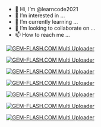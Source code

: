 - 👋 Hi, I’m @learncode2021
- 👀 I’m interested in ...
- 🌱 I’m currently learning ...
- 💞️ I’m looking to collaborate on ...
- 📫 How to reach me ...

<!---
learncode2021/learncode2021 is a ✨ special ✨ repository because its `README.md` (this file) appears on your GitHub profile.
You can click the Preview link to take a look at your changes.
--->


<a href="https://img.gem-flash.com/"><img src="https://img.gem-flash.com/images/56595260917196387007.jpg" border="0" alt="GEM-FLASH.COM Multi Uploader" /></a>





<a href="https://img.gem-flash.com/"><img src="https://img.gem-flash.com/images/97717407500554164836.jpg" border="0" alt="GEM-FLASH.COM Multi Uploader" /></a>







<a href="https://img.gem-flash.com/"><img src="https://img.gem-flash.com/images/26855922054054177769.jpg" border="0" alt="GEM-FLASH.COM Multi Uploader" /></a>




<a href="https://img.gem-flash.com/"><img src="https://img.gem-flash.com/images/22963252857128954688.jpg" border="0" alt="GEM-FLASH.COM Multi Uploader" /></a>







<a href="https://img.gem-flash.com/"><img src="https://img.gem-flash.com/images/10995047033622364593.jpg" border="0" alt="GEM-FLASH.COM Multi Uploader" /></a>





<a href="https://img.gem-flash.com/"><img src="https://img.gem-flash.com/images/28791036492036270967.jpg" border="0" alt="GEM-FLASH.COM Multi Uploader" /></a>









<a href="#"><img src="https://img.gem-flash.com/images/26855922054054177769.jpg" border="0" alt="GEM-FLASH.COM Multi Uploader" /></a>
